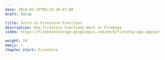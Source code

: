 ```yaml
---
date: 2019-02-27T09:32:30-07:00
draft: false

title: Intro to Firestore Functions
description: How Firestore Functions Work in Firebase
video: https://firebasestorage.googleapis.com/v0/b/fireship-app.appspot.com/o/courses%2Fcloud-functions-master-course%2F4-firestore-intro.mp4?alt=media&token=742d9816-2f26-4357-82a3-13f67cb3a290

weight: 14
emoji: 🔥
chapter_start: Firestore 
---
```



